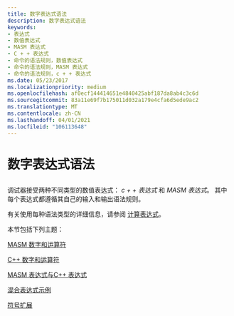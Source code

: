 ```yaml
---
title: 数字表达式语法
description: 数字表达式语法
keywords:
- 表达式
- 数值表达式
- MASM 表达式
- C + + 表达式
- 命令的语法规则，数值表达式
- 命令的语法规则，MASM 表达式
- 命令的语法规则，c + + 表达式
ms.date: 05/23/2017
ms.localizationpriority: medium
ms.openlocfilehash: af0ecf144414651e4840425abf187da8ab4c3c6d
ms.sourcegitcommit: 83a11e69f7b175011d032a179e4cfa6d5ede9ac2
ms.translationtype: MT
ms.contentlocale: zh-CN
ms.lasthandoff: 04/01/2021
ms.locfileid: "106113648"
---
```

# <a name="numerical-expression-syntax"></a>数字表达式语法


## <span id="ddk_numerical_expression_syntax_dbg"></span><span id="DDK_NUMERICAL_EXPRESSION_SYNTAX_DBG"></span>


调试器接受两种不同类型的数值表达式： *c + + 表达式* 和 *MASM 表达式*。 其中每个表达式都遵循其自己的输入和输出语法规则。

有关使用每种语法类型的详细信息，请参阅 [计算表达式](evaluating-expressions.md)。

本节包括下列主题：

[MASM 数字和运算符](masm-numbers-and-operators.md)

[C++ 数字和运算符](c---numbers-and-operators.md)

[MASM 表达式与C++ 表达式](masm-expressions-vs--c---expressions.md)

[混合表达式示例](expression-examples.md)

[符号扩展](sign-extension.md)

 

 





